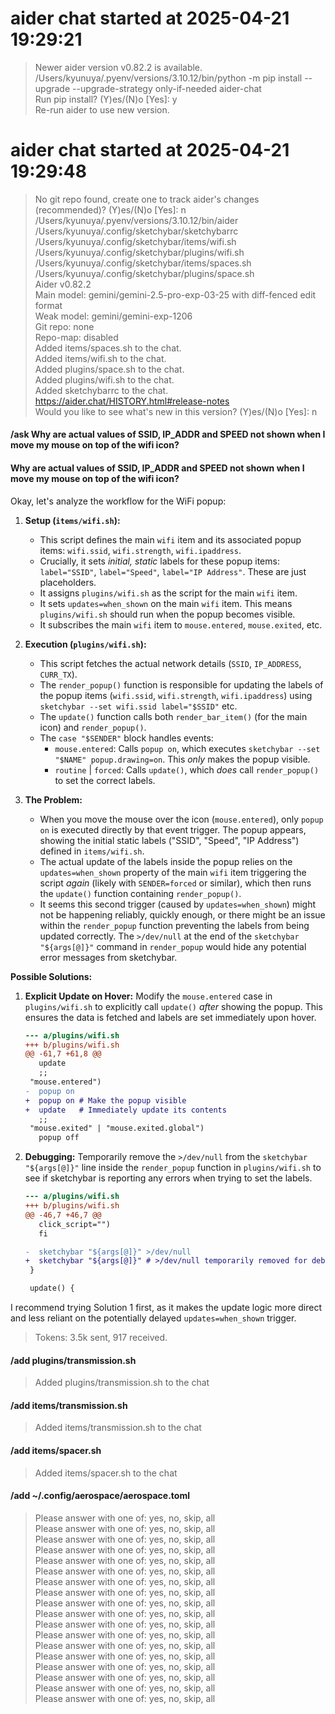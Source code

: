 
# aider chat started at 2025-04-21 19:29:21

> Newer aider version v0.82.2 is available.  
> /Users/kyunuya/.pyenv/versions/3.10.12/bin/python -m pip install --upgrade --upgrade-strategy only-if-needed aider-chat  
> Run pip install? (Y)es/(N)o [Yes]: y  
> Re-run aider to use new version.  

# aider chat started at 2025-04-21 19:29:48

> No git repo found, create one to track aider's changes (recommended)? (Y)es/(N)o [Yes]: n  
> /Users/kyunuya/.pyenv/versions/3.10.12/bin/aider /Users/kyunuya/.config/sketchybar/sketchybarrc /Users/kyunuya/.config/sketchybar/items/wifi.sh /Users/kyunuya/.config/sketchybar/plugins/wifi.sh /Users/kyunuya/.config/sketchybar/items/spaces.sh /Users/kyunuya/.config/sketchybar/plugins/space.sh  
> Aider v0.82.2  
> Main model: gemini/gemini-2.5-pro-exp-03-25 with diff-fenced edit format  
> Weak model: gemini/gemini-exp-1206  
> Git repo: none  
> Repo-map: disabled  
> Added items/spaces.sh to the chat.  
> Added items/wifi.sh to the chat.  
> Added plugins/space.sh to the chat.  
> Added plugins/wifi.sh to the chat.  
> Added sketchybarrc to the chat.  
> https://aider.chat/HISTORY.html#release-notes  
> Would you like to see what's new in this version? (Y)es/(N)o [Yes]: n  

#### /ask Why are actual values of SSID, IP_ADDR and SPEED not shown when I move my mouse on top of the wifi icon?  

#### Why are actual values of SSID, IP_ADDR and SPEED not shown when I move my mouse on top of the wifi icon?  

Okay, let's analyze the workflow for the WiFi popup:

1.  **Setup (`items/wifi.sh`):**
    *   This script defines the main `wifi` item and its associated popup items: `wifi.ssid`, `wifi.strength`, `wifi.ipaddress`.
    *   Crucially, it sets *initial, static* labels for these popup items: `label="SSID"`, `label="Speed"`, `label="IP Address"`. These are just placeholders.
    *   It assigns `plugins/wifi.sh` as the script for the main `wifi` item.
    *   It sets `updates=when_shown` on the main `wifi` item. This means `plugins/wifi.sh` should run when the popup becomes visible.
    *   It subscribes the main `wifi` item to `mouse.entered`, `mouse.exited`, etc.

2.  **Execution (`plugins/wifi.sh`):**
    *   This script fetches the actual network details (`SSID`, `IP_ADDRESS`, `CURR_TX`).
    *   The `render_popup()` function is responsible for updating the labels of the popup items (`wifi.ssid`, `wifi.strength`, `wifi.ipaddress`) using `sketchybar --set wifi.ssid label="$SSID"` etc.
    *   The `update()` function calls both `render_bar_item()` (for the main icon) and `render_popup()`.
    *   The `case "$SENDER"` block handles events:
        *   `mouse.entered`: Calls `popup on`, which executes `sketchybar --set "$NAME" popup.drawing=on`. This *only* makes the popup visible.
        *   `routine` | `forced`: Calls `update()`, which *does* call `render_popup()` to set the correct labels.

3.  **The Problem:**
    *   When you move the mouse over the icon (`mouse.entered`), only `popup on` is executed directly by that event trigger. The popup appears, showing the initial static labels ("SSID", "Speed", "IP Address") defined in `items/wifi.sh`.
    *   The actual update of the labels inside the popup relies on the `updates=when_shown` property of the main `wifi` item triggering the script *again* (likely with `SENDER=forced` or similar), which then runs the `update()` function containing `render_popup()`.
    *   It seems this second trigger (caused by `updates=when_shown`) might not be happening reliably, quickly enough, or there might be an issue within the `render_popup` function preventing the labels from being updated correctly. The `>/dev/null` at the end of the `sketchybar "${args[@]}"` command in `render_popup` would hide any potential error messages from sketchybar.

**Possible Solutions:**

1.  **Explicit Update on Hover:** Modify the `mouse.entered` case in `plugins/wifi.sh` to explicitly call `update()` *after* showing the popup. This ensures the data is fetched and labels are set immediately upon hover.

    ```diff
    --- a/plugins/wifi.sh
    +++ b/plugins/wifi.sh
    @@ -61,7 +61,8 @@
       update
       ;;
     "mouse.entered")
    -  popup on
    +  popup on # Make the popup visible
    +  update   # Immediately update its contents
       ;;
     "mouse.exited" | "mouse.exited.global")
       popup off

    ```

2.  **Debugging:** Temporarily remove the `>/dev/null` from the `sketchybar "${args[@]}"` line inside the `render_popup` function in `plugins/wifi.sh` to see if sketchybar is reporting any errors when trying to set the labels.

    ```diff
    --- a/plugins/wifi.sh
    +++ b/plugins/wifi.sh
    @@ -46,7 +46,7 @@
       click_script="")
       fi

    -  sketchybar "${args[@]}" >/dev/null
    +  sketchybar "${args[@]}" # >/dev/null temporarily removed for debugging
     }

     update() {

    ```

I recommend trying Solution 1 first, as it makes the update logic more direct and less reliant on the potentially delayed `updates=when_shown` trigger.

> Tokens: 3.5k sent, 917 received.  

#### /add plugins/transmission.sh  
> Added plugins/transmission.sh to the chat  

#### /add items/transmission.sh  
> Added items/transmission.sh to the chat  

#### /add items/spacer.sh  
> Added items/spacer.sh to the chat  

#### /add ~/.config/aerospace/aerospace.toml  
> Please answer with one of: yes, no, skip, all  
> Please answer with one of: yes, no, skip, all  
> Please answer with one of: yes, no, skip, all  
> Please answer with one of: yes, no, skip, all  
> Please answer with one of: yes, no, skip, all  
> Please answer with one of: yes, no, skip, all  
> Please answer with one of: yes, no, skip, all  
> Please answer with one of: yes, no, skip, all  
> Please answer with one of: yes, no, skip, all  
> Please answer with one of: yes, no, skip, all  
> Please answer with one of: yes, no, skip, all  
> Please answer with one of: yes, no, skip, all  
> Please answer with one of: yes, no, skip, all  
> Please answer with one of: yes, no, skip, all  
> Please answer with one of: yes, no, skip, all  
> Please answer with one of: yes, no, skip, all  
> Please answer with one of: yes, no, skip, all  
> Please answer with one of: yes, no, skip, all  
